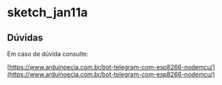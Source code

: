 # sketch_jan11a


## Dúvidas  
  
Em caso de dúvida consulte:
  

[https://www.arduinoecia.com.br/bot-telegram-com-esp8266-nodemcu/](https://www.arduinoecia.com.br/bot-telegram-com-esp8266-nodemcu/) 
  


